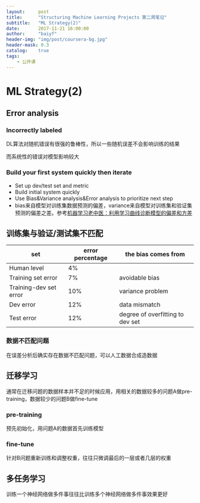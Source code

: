 ```yaml
---
layout:     post
title:      "Structuring Machine Learning Projects 第二周笔记"
subtitle:   "ML Strategy(2)"
date:       2017-11-21 16:00:00
author:     "baiyf"
header-img: "img/post/coursera-bg.jpg"
header-mask: 0.3
catalog:    true
tags:
    - 公开课
---
```


# ML Strategy(2)

## Error analysis

### Incorrectly labeled

DL算法对随机错误有很强的鲁棒性，所以一些随机误差不会影响训练的结果

而系统性的错误对模型影响较大

### Build your first system quickly then iterate

* Set up dev/test set and metric
* Build initial system quickly
* Use Bias&Variance analysis&Error analysis to prioritize next step
* bias来自模型对训练集数据预测的偏差，variance来自模型对训练集和验证集预测的偏差之差。参考[机器学习老中医：利用学习曲线诊断模型的偏差和方差](https://zhuanlan.zhihu.com/p/33220323)

## 训练集与验证/测试集不匹配

| set                    | error percentage | the bias comes from              |
| ---------------------- | ---------------- | -------------------------------- |
| Human level            | 4%               |                                  |
| Training set error     | 7%               | avoidable bias                   |
| Training-dev set error | 10%              | variance problem                 |
| Dev error              | 12%              | data mismatch                    |
| Test error             | 12%              | degree of overfitting to dev set |

### 数据不匹配问题

在误差分析后确实存在数据不匹配问题，可以人工数据合成造数据

## 迁移学习

通常在迁移问题的数据样本并不足的时候应用，用相关的数据较多的问题A做pre-training，数据较少的问题B做fine-tune

### pre-training

预先初始化，用问题A的数据首先训练模型

### fine-tune

针对B问题重新训练和调整权重，往往只微调最后的一层或者几层的权重

## 多任务学习

训练一个神经网络做多件事往往比训练多个神经网络做多件事效果更好